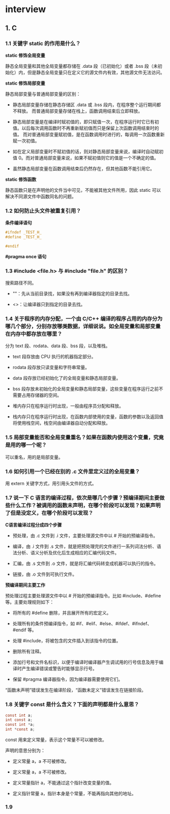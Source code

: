 # interview

## 1. C

### 1.1 关键字 static 的作用是什么？

**static 修饰全局变量**

静态全局变量和其他全局变量都存储在 .data 段（已初始化）或者 .bss 段（未初始化）内，但是静态全局变量只在定义它的源文件内有效，其他源文件无法访问。

**static 修饰局部变量**

静态局部变量与普通局部变量的区别：

- 静态局部变量存储在静态存储区 .data 或 .bss 段内，在程序整个运行期间都不释放。
  而普通局部变量存储在栈上，函数调用结束后立即释放。

- 静态局部变量是在编译时赋初值的，即只赋值一次，在程序运行时它已有初值。以后每次调用函数时不再重新赋初值而只是保留上次函数调用结束时的值。
  而对普通局部变量赋初值，是在函数调用时进行的，每调用一次函数重新赋一次初值。

- 如在定义局部变量时不赋初值的话，则对静态局部变量来说，编译时自动赋初值 0。而对普通局部变量来说，如果不赋初值则它的值是一个不确定的值。

- 虽然静态局部变量在函数调用结束后仍然存在，但其他函数不能引用它。

**static 修饰函数**

静态函数只是在声明他的文件当中可见，不能被其他文件所用，因此 static 可以解决不同源文件中函数同名的问题。

### 1.2 如何防止头文件被重复引用？

**条件编译语句**

```c
#ifndef _TEST_H_
#define _TEST_H_

#endif
```

**#pragma once 语句**

### 1.3 #include <file.h> 与 #include "file.h" 的区别？

搜索路径不同。

- ""：先从当前目录找，如果没有再到编译器指定的目录去找。

- <>：让编译器只到指定的目录去找。

### 1.4 关于程序的内存分配，一个由 C/C++ 编译的程序占用的内存分为哪几个部分，分别存放哪类数据，详细说说。如全局变量和局部变量在内存中都存放在哪里？

分为 text 段、rodata、data 段、bss 段，以及堆栈。

- text 段存放由 CPU 执行的机器指定部分。

- rodata 段存放只读变量和字符串常量。

- data 段存放已经初始化了的全局变量和静态局部变量。

- bss 段存放未初始化的全局变量和静态局部变量，这些变量在程序运行之前不需要占用存储器的空间。

- 堆内存只在程序运行时出现，一般由程序员分配和释放。

- 栈内存只在程序运行时出现，在函数内部使用的变量，函数的参数以及返回值将使用栈空间，栈空间由编译器自动分配和释放。

### 1.5 局部变量能否和全局变量重名？如果在函数内使用这个变量，究竟是用的哪一个呢？

可以重名，用的是局部变量。

### 1.6 如何引用一个已经在别的 .c 文件里定义过的全局变量？

用 extern 关键字方式，用引用头文件的方式。

### 1.7 说一下 C 语言的编译过程，依次是哪几个步骤？预编译期间主要做些什么工作？被调用的函数未声明，在哪个阶段可以发现？如果声明了但是没定义，在哪个阶段可以发现？

 **C语言编译过程分成四个步骤**

- 预处理，由 .c 文件到 .i 文件，主要处理源文件中以 # 开始的预编译指令。

- 编译，由 .i 文件到 .s 文件，就是把预处理完的文件进行一系列词法分析、语法分析、语义分析及优化后生成相应的汇编代码文件。

- 汇编，由 .s 文件到 .o 文件，就是将汇编代码转变成机器可以执行的指令。

- 链接，由 .o 文件到可执行文件。

**预编译期间主要工作**

预处理过程主要处理源文件中以 # 开始的预编译指令。比如 #include、#define 等。主要处理规则如下：

- 将所有的 #define 删除，并且展开所有的宏定义。

- 处理所有的条件预编译指令，如 #if、#elif、#else、#ifdef、#ifndef、#endif 等。

- 处理 #include，将被包含的文件插入到该指令的位置。

- 删除所有注释。

- 添加行号和文件名标识，以便于编译时编译器产生调试用的行号信息及用于编译时产生编译错误或警告时能够显示行号。

- 保留 #pragma 编译器指令，因为编译器需要使用它们。

“函数未声明”错误发生在编译阶段，“函数未定义”错误发生在链接阶段。

### 1.8 关键字 const 是什么含义？下面的声明都是什么意思？

```c
const int a;
int const a;
const int *a;
int *const a;
```

const 用来定义常量，表示这个常量不可以被修改。

声明的意思分别为：

- 定义常量 a，a 不可被修改。

- 定义常量 a，a 不可被修改。

- 定义常量指针 a，不能通过这个指针改变变量的值。

- 定义指针常量 a，指针本身是个常量，不能再指向其他的地址。

### 1.9 


